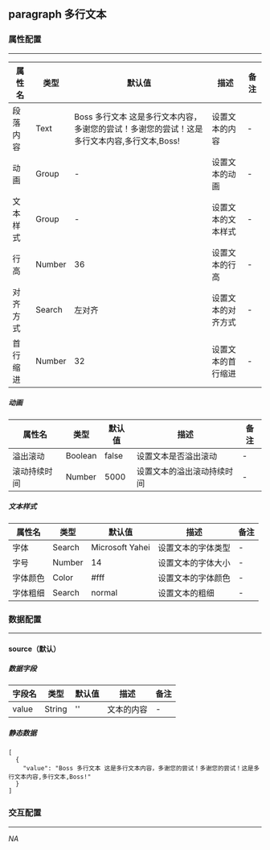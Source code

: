 ## paragraph 多行文本

### 属性配置
------
| 属性名 | 类型 | 默认值 | 描述 | 备注 |
| ------ | ------ | ------ | ------ | ------ |
| 段落内容 | Text | Boss 多行文本 这是多行文本内容，多谢您的尝试！多谢您的尝试！这是多行文本内容,多行文本,Boss! | 设置文本的内容 | - |
| 动画 | Group | - | 设置文本的动画 | - |
| 文本样式 | Group | - | 设置文本的文本样式 | - |
| 行高 | Number | 36 | 设置文本的行高 | - |
| 对齐方式 | Search | 左对齐 | 设置文本的对齐方式 | - |
| 首行缩进 | Number | 32 | 设置文本的首行缩进 | - |

##### 动画
| 属性名 | 类型 | 默认值 | 描述 | 备注 |
| ------ | ------ | ------ | ------ | ------ |
| 溢出滚动 | Boolean | false | 设置文本是否溢出滚动 | - |
| 滚动持续时间 | Number | 5000 | 设置文本的溢出滚动持续时间 | - |

##### 文本样式
| 属性名 | 类型 | 默认值 | 描述 | 备注 |
| ------ | ------ | ------ | ------ | ------ |
| 字体 | Search | Microsoft Yahei | 设置文本的字体类型 | - |
| 字号 | Number | 14 | 设置文本的字体大小 | - |
| 字体颜色 | Color | #fff | 设置文本的字体颜色 | - |
| 字体粗细 | Search | normal | 设置文本的粗细 | - |


### 数据配置
------

#### source（默认）

##### 数据字段

| 字段名 | 类型 | 默认值 | 描述 | 备注 |
| ------ | ------ | ------ | ------ | ----- |
| value | String | '' | 文本的内容 | - |

##### 静态数据
```
[
  {
    "value": "Boss 多行文本 这是多行文本内容，多谢您的尝试！多谢您的尝试！这是多行文本内容,多行文本,Boss!"
  }
]
```

### 交互配置
-----
*NA*
